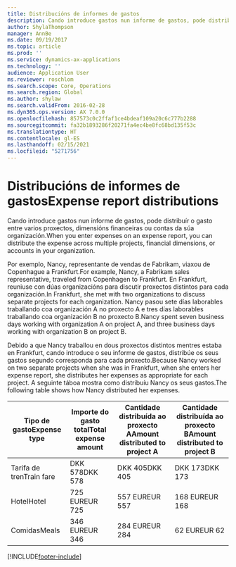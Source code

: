 ```yaml
---
title: Distribucións de informes de gastos
description: Cando introduce gastos nun informe de gastos, pode distribuír o gasto entre varios proxectos, entidades legais ou contas da súa organización.
author: ShylaThompson
manager: AnnBe
ms.date: 09/19/2017
ms.topic: article
ms.prod: ''
ms.service: dynamics-ax-applications
ms.technology: ''
audience: Application User
ms.reviewer: roschlom
ms.search.scope: Core, Operations
ms.search.region: Global
ms.author: shylaw
ms.search.validFrom: 2016-02-28
ms.dyn365.ops.version: AX 7.0.0
ms.openlocfilehash: 857573c0c2ffaf1ce4bdeaf109a20c6c777b2288
ms.sourcegitcommit: fa32b1893286f20271fa4ec4be8fc68bd135f53c
ms.translationtype: HT
ms.contentlocale: gl-ES
ms.lasthandoff: 02/15/2021
ms.locfileid: "5271756"
---
```

# <a name="expense-report-distributions"></a><span data-ttu-id="55715-103">Distribucións de informes de gastos</span><span class="sxs-lookup"><span data-stu-id="55715-103">Expense report distributions</span></span>

<span data-ttu-id="55715-104">Cando introduce gastos nun informe de gastos, pode distribuír o gasto entre varios proxectos, dimensións financeiras ou contas da súa organización.</span><span class="sxs-lookup"><span data-stu-id="55715-104">When you enter expenses on an expense report, you can distribute the expense across multiple projects, financial dimensions, or accounts in your organization.</span></span>

<span data-ttu-id="55715-105">Por exemplo, Nancy, representante de vendas de Fabrikam, viaxou de Copenhague a Frankfurt.</span><span class="sxs-lookup"><span data-stu-id="55715-105">For example, Nancy, a Fabrikam sales representative, traveled from Copenhagen to Frankfurt.</span></span> <span data-ttu-id="55715-106">En Frankfurt, reuniuse con dúas organizacións para discutir proxectos distintos para cada organización.</span><span class="sxs-lookup"><span data-stu-id="55715-106">In Frankfurt, she met with two organizations to discuss separate projects for each organization.</span></span> <span data-ttu-id="55715-107">Nancy pasou sete días laborables traballando coa organización A no proxecto A e tres días laborables traballando coa organización B no proxecto B.</span><span class="sxs-lookup"><span data-stu-id="55715-107">Nancy spent seven business days working with organization A on project A, and three business days working with organization B on project B.</span></span>

<span data-ttu-id="55715-108">Debido a que Nancy traballou en dous proxectos distintos mentres estaba en Frankfurt, cando introduce o seu informe de gastos, distribúe os seus gastos segundo corresponda para cada proxecto.</span><span class="sxs-lookup"><span data-stu-id="55715-108">Because Nancy worked on two separate projects when she was in Frankfurt, when she enters her expense report, she distributes her expenses as appropriate for each project.</span></span> <span data-ttu-id="55715-109">A seguinte táboa mostra como distribuíu Nancy os seus gastos.</span><span class="sxs-lookup"><span data-stu-id="55715-109">The following table shows how Nancy distributed her expenses.</span></span>


| <span data-ttu-id="55715-110">Tipo de gasto</span><span class="sxs-lookup"><span data-stu-id="55715-110">Expense type</span></span> | <span data-ttu-id="55715-111">Importe do gasto total</span><span class="sxs-lookup"><span data-stu-id="55715-111">Total expense amount</span></span>|<span data-ttu-id="55715-112">Cantidade distribuída ao proxecto A</span><span class="sxs-lookup"><span data-stu-id="55715-112">Amount distributed to project A</span></span>| <span data-ttu-id="55715-113">Cantidade distribuída ao proxecto B</span><span class="sxs-lookup"><span data-stu-id="55715-113">Amount distributed to project B</span></span> |
|--------------|---------------------|-------------------------------|---------------------------------|
|<span data-ttu-id="55715-114">Tarifa de tren</span><span class="sxs-lookup"><span data-stu-id="55715-114">Train fare</span></span>   |<span data-ttu-id="55715-115">DKK 578</span><span class="sxs-lookup"><span data-stu-id="55715-115">DKK 578</span></span>              |<span data-ttu-id="55715-116">DKK 405</span><span class="sxs-lookup"><span data-stu-id="55715-116">DKK 405</span></span>                        |<span data-ttu-id="55715-117">DKK 173</span><span class="sxs-lookup"><span data-stu-id="55715-117">DKK 173</span></span>                          |
|<span data-ttu-id="55715-118">Hotel</span><span class="sxs-lookup"><span data-stu-id="55715-118">Hotel</span></span>         |<span data-ttu-id="55715-119">725 EUR</span><span class="sxs-lookup"><span data-stu-id="55715-119">EUR 725</span></span>              |<span data-ttu-id="55715-120">557 EUR</span><span class="sxs-lookup"><span data-stu-id="55715-120">EUR 557</span></span>                        |<span data-ttu-id="55715-121">168 EUR</span><span class="sxs-lookup"><span data-stu-id="55715-121">EUR 168</span></span>                          |
|<span data-ttu-id="55715-122">Comidas</span><span class="sxs-lookup"><span data-stu-id="55715-122">Meals</span></span>         |<span data-ttu-id="55715-123">346 EUR</span><span class="sxs-lookup"><span data-stu-id="55715-123">EUR 346</span></span>              |<span data-ttu-id="55715-124">284 EUR</span><span class="sxs-lookup"><span data-stu-id="55715-124">EUR 284</span></span>                        |<span data-ttu-id="55715-125">62 EUR</span><span class="sxs-lookup"><span data-stu-id="55715-125">EUR 62</span></span>                           |



[!INCLUDE[footer-include](../includes/footer-banner.md)]